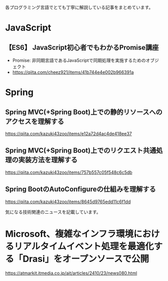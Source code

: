 各プログラミング言語でとても丁寧に解説している記事をまとめています。

# JavaScript
## 【ES6】 JavaScript初心者でもわかるPromise講座
* Promise: 非同期言語であるJavaScriptで同期処理を実施するためのオブジェクト
* https://qiita.com/cheez921/items/41b744e4e002b966391a

# Spring
## Spring MVC(+Spring Boot)上での静的リソースへのアクセスを理解する
https://qiita.com/kazuki43zoo/items/e12a72d4ac4de418ee37

## Spring MVC(+Spring Boot)上でのリクエスト共通処理の実装方法を理解する
https://qiita.com/kazuki43zoo/items/757b557c05f548c6c5db

## Spring BootのAutoConfigureの仕組みを理解する
https://qiita.com/kazuki43zoo/items/8645d9765edd11c6f1dd

気になる技術関連のニュースを記載しています。
# Microsoft、複雑なインフラ環境におけるリアルタイムイベント処理を最適化する「Drasi」をオープンソースで公開
https://atmarkit.itmedia.co.jp/ait/articles/2410/23/news080.html
